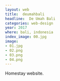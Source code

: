 ```yaml
---
layout: web
title:  deumahbali
headline:  De Umah Bali
categories: web-design
year: 2017
where: bali, indonesia
index_image: 00.jpg
image:
- 01.jpg
- 02.png
- 03.png
- 04.png
---
```

Homestay website.
